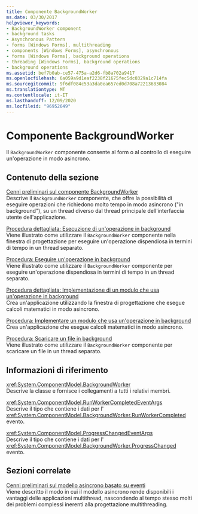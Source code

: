 ```yaml
---
title: Componente BackgroundWorker
ms.date: 03/30/2017
helpviewer_keywords:
- BackgroundWorker component
- background tasks
- Asynchronous Pattern
- forms [Windows Forms], multithreading
- components [Windows Forms], asynchronous
- forms [Windows Forms], background operations
- threading [Windows Forms], background operations
- background operations
ms.assetid: bef7b0ab-ce57-475a-a2d6-fb8a702a9417
ms.openlocfilehash: 6a059a9d1eaf2238f21675fec5dc0329a1c714fa
ms.sourcegitcommit: 9f6df084c53a3da0ea657ed0d708a72213683084
ms.translationtype: MT
ms.contentlocale: it-IT
ms.lasthandoff: 12/09/2020
ms.locfileid: "96952649"
---
```

# <a name="backgroundworker-component"></a>Componente BackgroundWorker

Il `BackgroundWorker` componente consente al form o al controllo di eseguire un'operazione in modo asincrono.  
  
## <a name="in-this-section"></a>Contenuto della sezione  

 [Cenni preliminari sul componente BackgroundWorker](backgroundworker-component-overview.md)  
 Descrive il `BackgroundWorker` componente, che offre la possibilità di eseguire operazioni che richiedono molto tempo in modo asincrono ("in background"), su un thread diverso dal thread principale dell'interfaccia utente dell'applicazione.  
  
 [Procedura dettagliata: Esecuzione di un'operazione in background](walkthrough-running-an-operation-in-the-background.md)  
 Viene illustrato come utilizzare il `BackgroundWorker` componente nella finestra di progettazione per eseguire un'operazione dispendiosa in termini di tempo in un thread separato.  
  
 [Procedura: Eseguire un'operazione in background](how-to-run-an-operation-in-the-background.md)  
 Viene illustrato come utilizzare il `BackgroundWorker` componente per eseguire un'operazione dispendiosa in termini di tempo in un thread separato.  
  
 [Procedura dettagliata: Implementazione di un modulo che usa un'operazione in background](walkthrough-implementing-a-form-that-uses-a-background-operation.md)  
 Crea un'applicazione utilizzando la finestra di progettazione che esegue calcoli matematici in modo asincrono.  
  
 [Procedura: Implementare un modulo che usa un'operazione in background](how-to-implement-a-form-that-uses-a-background-operation.md)  
 Crea un'applicazione che esegue calcoli matematici in modo asincrono.  
  
 [Procedura: Scaricare un file in background](how-to-download-a-file-in-the-background.md)  
 Viene illustrato come utilizzare il `BackgroundWorker` componente per scaricare un file in un thread separato.  
  
## <a name="reference"></a>Informazioni di riferimento  

 <xref:System.ComponentModel.BackgroundWorker>  
 Descrive la classe e fornisce i collegamenti a tutti i relativi membri.  
  
 <xref:System.ComponentModel.RunWorkerCompletedEventArgs>  
 Descrive il tipo che contiene i dati per l' <xref:System.ComponentModel.BackgroundWorker.RunWorkerCompleted> evento.  
  
 <xref:System.ComponentModel.ProgressChangedEventArgs>  
 Descrive il tipo che contiene i dati per l' <xref:System.ComponentModel.BackgroundWorker.ProgressChanged> evento.  
  
## <a name="related-sections"></a>Sezioni correlate  

 [Cenni preliminari sul modello asincrono basato su eventi](/dotnet/standard/asynchronous-programming-patterns/event-based-asynchronous-pattern-overview)  
 Viene descritto il modo in cui il modello asincrono rende disponibili i vantaggi delle applicazioni multithread, nascondendo al tempo stesso molti dei problemi complessi inerenti alla progettazione multithreading.
